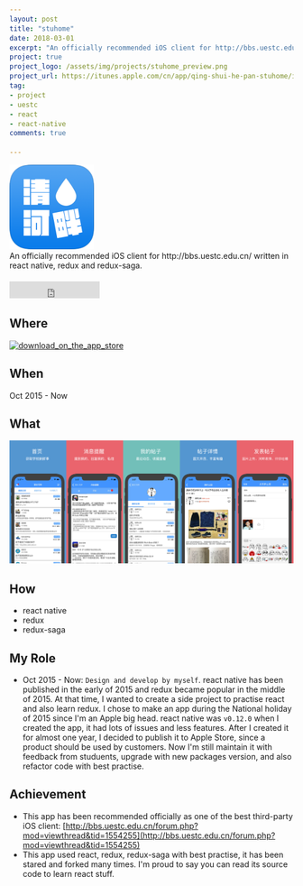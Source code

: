 ```yaml
---
layout: post
title: "stuhome"
date: 2018-03-01
excerpt: "An officially recommended iOS client for http://bbs.uestc.edu.cn/ written in react native, redux and redux-saga."
project: true
project_logo: /assets/img/projects/stuhome_preview.png
project_url: https://itunes.apple.com/cn/app/qing-shui-he-pan-stuhome/id1190564355
tag:
- project
- uestc
- react
- react-native
comments: true

---
```


<img src="/assets/img/projects/stuhome_logo.png" alt="" style="width: 150px;"/>

<figcaption>An officially recommended iOS client for http://bbs.uestc.edu.cn/ written in react native, redux and redux-saga.</figcaption>

<iframe src="https://ghbtns.com/github-btn.html?user=just4fun&repo=stuhome&type=star&count=true&size=large" frameborder="0" scrolling="0" width="160px" height="30px" style="margin-top: 20px;"></iframe>


## Where

[<img style="width: 250px; margin: unset;" alt="download_on_the_app_store" src="https://user-images.githubusercontent.com/7512625/27969868-353f554c-637f-11e7-869d-3963933461ca.png">](https://itunes.apple.com/cn/app/qing-shui-he-pan-stuhome/id1190564355)

## When

Oct 2015 - Now

## What

![screenshots](/assets/img/projects/stuhome_preview.png)

## How

- react native
- redux
- redux-saga

## My Role

- Oct 2015 - Now: `Design and develop by myself`. react native has been published in the early of 2015 and redux became popular in the middle of 2015. At that time, I wanted to create a side project to practise react and also learn redux. I chose to make an app during the National holiday of 2015 since I'm an Apple big head. react native was `v0.12.0` when I created the app, it had lots of issues and less features. After I created it for almost one year, I decided to publish it to Apple Store, since a product should be used by customers. Now I'm still maintain it with feedback from studuents, upgrade with new packages version, and also refactor code with best practise.

## Achievement

- This app has been recommended officially as one of the best third-party iOS client: [http://bbs.uestc.edu.cn/forum.php?mod=viewthread&tid=1554255](http://bbs.uestc.edu.cn/forum.php?mod=viewthread&tid=1554255)
- This app used react, redux, redux-saga with best practise, it has been stared and forked many times. I'm proud to say you can read its source code to learn react stuff.

